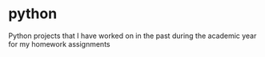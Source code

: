 # python
Python projects that I have worked on in the past during the academic year for my homework assignments
